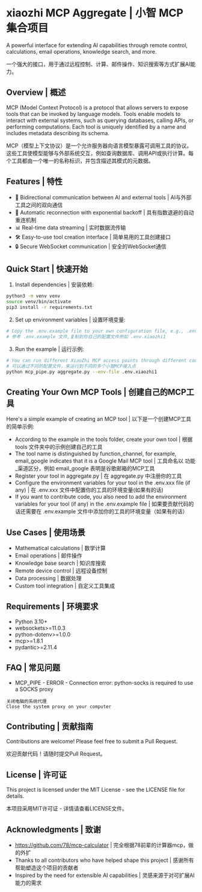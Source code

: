 # xiaozhi MCP Aggregate | 小智 MCP 集合项目

A powerful interface for extending AI capabilities through remote control, calculations, email operations, knowledge search, and more.

一个强大的接口，用于通过远程控制、计算、邮件操作、知识搜索等方式扩展AI能力。

## Overview | 概述

MCP (Model Context Protocol) is a protocol that allows servers to expose tools that can be invoked by language models. Tools enable models to interact with external systems, such as querying databases, calling APIs, or performing computations. Each tool is uniquely identified by a name and includes metadata describing its schema.

MCP（模型上下文协议）是一个允许服务器向语言模型暴露可调用工具的协议。这些工具使模型能够与外部系统交互，例如查询数据库、调用API或执行计算。每个工具都由一个唯一的名称标识，并包含描述其模式的元数据。

## Features | 特性

- 🔌 Bidirectional communication between AI and external tools | AI与外部工具之间的双向通信
- 🔄 Automatic reconnection with exponential backoff | 具有指数退避的自动重连机制
- 📊 Real-time data streaming | 实时数据流传输
- 🛠️ Easy-to-use tool creation interface | 简单易用的工具创建接口
- 🔒 Secure WebSocket communication | 安全的WebSocket通信

## Quick Start | 快速开始

1. Install dependencies | 安装依赖:
```bash
python3 -m venv venv
source venv/bin/activate
pip3 install -r requirements.txt
```

2. Set up environment variables | 设置环境变量:
```bash
# Copy the .env.example file to your own configuration file, e.g., .env.xiaozhi1
# 参考 .env.example 文件,复制到你自己的配置文件例如 .env.xiaozhi1
```

3. Run the example | 运行示例:
```bash
# You can run different XiaoZhi MCP access points through different configuration files
# 可以通过不同的配置文件，来运行到不同的多个小智MCP接入点
python mcp_pipe.py aggregate.py --env-file .env.xiaozhi1
```

## Creating Your Own MCP Tools | 创建自己的MCP工具

Here's a simple example of creating an MCP tool | 以下是一个创建MCP工具的简单示例:

- According to the example in the tools folder, create your own tool | 根据 tools 文件夹中的示例创建自己的工具
- The tool name is distinguished by function_channel, for example, email_google indicates that it is a Google Mail MCP tool | 工具命名以 功能_渠道区分，例如 email_google 表明是谷歌邮箱的MCP工具 
- Register your tool in aggregate.py | 在 aggregate.py 中注册你的工具 
- Configure the environment variables for your tool in the .env.xxx file (if any) | 在 .env.xxx 文件中配置你的工具的环境变量(如果有的话) 
- If you want to contribute code, you also need to add the environment variables for your tool (if any) in the .env.example file | 如果要贡献代码的话还需要在 .env.example 文件中添加你的工具的环境变量（如果有的话）

## Use Cases | 使用场景

- Mathematical calculations | 数学计算
- Email operations | 邮件操作
- Knowledge base search | 知识库搜索
- Remote device control | 远程设备控制
- Data processing | 数据处理
- Custom tool integration | 自定义工具集成

## Requirements | 环境要求

- Python 3.10+
- websockets>=11.0.3
- python-dotenv>=1.0.0
- mcp>=1.8.1
- pydantic>=2.11.4

## FAQ | 常见问题

- MCP_PIPE - ERROR - Connection error: python-socks is required to use a SOCKS proxy
```text
关闭电脑的系统代理
Close the system proxy on your computer
```

## Contributing | 贡献指南

Contributions are welcome! Please feel free to submit a Pull Request.

欢迎贡献代码！请随时提交Pull Request。

## License | 许可证

This project is licensed under the MIT License - see the LICENSE file for details.

本项目采用MIT许可证 - 详情请查看LICENSE文件。

## Acknowledgments | 致谢

- https://github.com/78/mcp-calculator | 完全根据78前辈的计算器mcp，做的外扩
- Thanks to all contributors who have helped shape this project | 感谢所有帮助塑造这个项目的贡献者
- Inspired by the need for extensible AI capabilities | 灵感来源于对可扩展AI能力的需求
